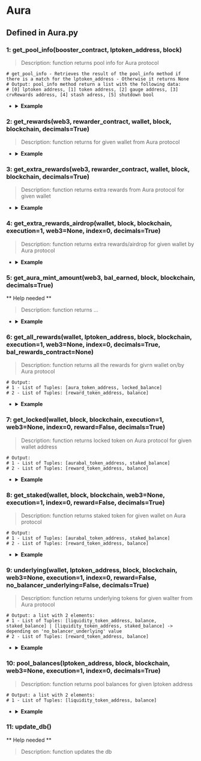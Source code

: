# Aura

## Defined in Aura.py


### 1: get_pool_info(booster_contract, lptoken_address, block)

> Description: function returns pool info for Aura protocol
  ```
  # get_pool_info - Retrieves the result of the pool_info method if there is a match for the lptoken_address - Otherwise it returns None
  # Output: pool_info method return a list with the following data: 
  # [0] lptoken address, [1] token address, [2] gauge address, [3] crvRewards address, [4] stash adress, [5] shutdown bool
  ```

- <details><summary><b>Example</b></summary>

  ```
  from defyes import *

  from defyes.functions import *

  from defyes import Aura

  f0 = get_contract('0xA57b8d98dAE62B26Ec3bcC4a365338157060B234', Chain.ETHEREUM)

  f1 = Aura.get_pool_info(f0, '0xCfCA23cA9CA720B6E98E3Eb9B6aa0fFC4a5C08B9', 'latest')

  print(f1)

  ```

  ```
  output: 
  ['0xCfCA23cA9CA720B6E98E3Eb9B6aa0fFC4a5C08B9', '0x70751c02db1a5e48eD333c919A7B94e34a4E07E2', '0x275dF57d2B23d53e20322b4bb71Bf1dCb21D0A00', '0x712CC5BeD99aA06fC4D5FB50Aea3750fA5161D0f', '0xE61df2CE6CC89467bb30f44E0d5cABfCEdc115BE', False]
  
  ```
  </details>


### 2: get_rewards(web3, rewarder_contract, wallet, block, blockchain, decimals=True)

> Description: function returns for given wallet from Aura protocol

- <details><summary><b>Example</b></summary>

  ```
  from defyes import *

  from defyes.functions import *

  from defyes import Aura

  web3 = get_node(Chain.ETHEREUM, 'latest', 0)

  f1 = get_contract('0x00A7BA8Ae7bca0B10A32Ea1f8e2a1Da980c6CAd2', Chain.ETHEREUM)

  f2 = Aura.get_rewards(web3, f1, '0x849D52316331967b6fF1198e5E32A0eB168D039d', 'latest', Chain.ETHEREUM)

  print(f2)

  ```

  ```
  output: ['0xba100000625a3754423978a60c9317c58a424e3D', 4017.2429829677944]
  
  ```
  </details>


### 3: get_extra_rewards(web3, rewarder_contract, wallet, block, blockchain, decimals=True)

> Description: function returns extra rewards from Aura protocol for given wallet


- <details><summary><b>Example</b></summary>

  ```
  from defyes import *

  from defyes.functions import *

  from defyes import Aura

  web3 = get_node(Chain.ETHEREUM, 'latest', 0)

  f1 = get_contract('0x00A7BA8Ae7bca0B10A32Ea1f8e2a1Da980c6CAd2', Chain.ETHEREUM)

  f3 = Aura.get_extra_rewards(web3, f1, '0x849D52316331967b6fF1198e5E32A0eB168D039d', 'latest', Chain.ETHEREUM)

  print(f3)


  ```

  ```
  output: [['0xA13a9247ea42D743238089903570127DdA72fE44', 30.77849807228373]]
  
  ```
  </details>

### 4: get_extra_rewards_airdrop(wallet, block, blockchain, execution=1, web3=None, index=0, decimals=True)

> Description: function returns extra rewards/airdrop for given wallet by Aura protocol

- <details><summary><b>Example</b></summary>

  ```
  from defyes import *

  from defyes.functions import *

  from defyes import Aura

  f4 = Aura.get_extra_rewards_airdrop('0x849D52316331967b6fF1198e5E32A0eB168D039d', 'latest', Chain.ETHEREUM)

  print(f4)

  ```

  ```
  output: []
  
  ```
  </details>

### 5: get_aura_mint_amount(web3, bal_earned, block, blockchain, decimals=True)

** Help needed **

> Description: function returns ...

- <details><summary><b>Example</b></summary>

  ```
  from defyes import *

  from defyes.functions import *

  from defyes import Aura

  ```

  ```
  output: []
  
  ```
  </details>

### 6: get_all_rewards(wallet, lptoken_address, block, blockchain, execution=1, web3=None, index=0, decimals=True, bal_rewards_contract=None)

> Description: function returns all the rewards for givrn wallet on/by Aura protocol

  ```
  # Output:
  # 1 - List of Tuples: [aura_token_address, locked_balance]
  # 2 - List of Tuples: [reward_token_address, balance]

  ```

- <details><summary><b>Example</b></summary>

  ```
  from defyes import *

  from defyes.functions import *

  from defyes import Aura

  f6 = Aura.get_all_rewards('0x849D52316331967b6fF1198e5E32A0eB168D039d', '0xCfCA23cA9CA720B6E98E3Eb9B6aa0fFC4a5C08B9', 'latest', Chain.ETHEREUM)

  print(f6)

  ```

  ```
  output: 
  [['0xba100000625a3754423978a60c9317c58a424e3D', 182.74770874952657], ['0xC0c293ce456fF0ED870ADd98a0828Dd4d2903DBF', 656.3832186003915]]
  
  ```
  </details>

### 7: get_locked(wallet, block, blockchain, execution=1, web3=None, index=0, reward=False, decimals=True)

> Description: function returns locked token on Aura protocol for given wallet address
  ```
  # Output:
  # 1 - List of Tuples: [aurabal_token_address, staked_balance]
  # 2 - List of Tuples: [reward_token_address, balance]
  ```

- <details><summary><b>Example</b></summary>

  ```
  from defyes import *

  from defyes.functions import *

  from defyes import Aura

  f7 = Aura.get_locked('0x849D52316331967b6fF1198e5E32A0eB168D039d', 'latest', Chain.ETHEREUM)

  print(f7)

  ```

  ```
  output: 
  [['0xC0c293ce456fF0ED870ADd98a0828Dd4d2903DBF', 1180484.6172952577]]
  
  ```
  </details>


### 8: get_staked(wallet, block, blockchain, web3=None, execution=1, index=0, reward=False, decimals=True)

> Description: function returns staked token for given wallet on Aura protocol

  ```
  # Output:
  # 1 - List of Tuples: [aurabal_token_address, staked_balance]
  # 2 - List of Tuples: [reward_token_address, balance]
  ```

- <details><summary><b>Example</b></summary>

  ```
  from defyes import *

  from defyes.functions import *

  from defyes import Aura

  f8 = Aura.get_staked('0x849D52316331967b6fF1198e5E32A0eB168D039d', 'latest', Chain.ETHEREUM)

  print(f8)

  ```

  ```
  output: 
  [['0x616e8BfA43F920657B3497DBf40D6b1A02D4608d', 340828.48444727337]]
  
  ```
  </details>


### 9: underlying(wallet, lptoken_address, block, blockchain, web3=None, execution=1, index=0, reward=False, no_balancer_underlying=False, decimals=True)

> Description: function returns underlying tokens for given wallter from Aura protocol

  ```
  # Output: a list with 2 elements:
  # 1 - List of Tuples: [liquidity_token_address, balance, staked_balance] | [liquidity_token_address, staked_balance] -> depending on 'no_balancer_underlying' value 
  # 2 - List of Tuples: [reward_token_address, balance]
  ```

- <details><summary><b>Example</b></summary>

  ```
  from defyes import *

  from defyes.functions import *

  from defyes import Aura

  f9 = Aura.underlying('0x849D52316331967b6fF1198e5E32A0eB168D039d', '0xCfCA23cA9CA720B6E98E3Eb9B6aa0fFC4a5C08B9', 'latest', Chain.ETHEREUM)

  print(f9)

  ```

  ```
  output: 
  [['0xC02aaA39b223FE8D0A0e5C4F27eAD9083C756Cc2', 95.43873343809126], ['0xC0c293ce456fF0ED870ADd98a0828Dd4d2903DBF', 83620.16903591678]]
  
  ```
  </details>

### 10: pool_balances(lptoken_address, block, blockchain, web3=None, execution=1, index=0, decimals=True)

> Description: function returns pool balances for given lptoken address

  ```
  # Output: a list with 2 elements:
  # 1 - List of Tuples: [liquidity_token_address, balance]
  ```

- <details><summary><b>Example</b></summary>

  ```
  from defyes import *

  from defyes.functions import *

  from defyes import Aura

  f10 = Aura.pool_balances('0xCfCA23cA9CA720B6E98E3Eb9B6aa0fFC4a5C08B9', 'latest', Chain.ETHEREUM)

  print(f10)


  ```

  ```
  output: 
  [['0xC02aaA39b223FE8D0A0e5C4F27eAD9083C756Cc2', 2680.4587867269847], ['0xC0c293ce456fF0ED870ADd98a0828Dd4d2903DBF', 2348526.7329675243]]
  ```
  </details>


### 11: update_db()

** Help needed **

> Description: function updates the db
